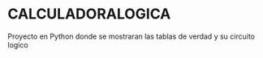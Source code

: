 # CALCULADORALOGICA
Proyecto en Python donde se mostraran las tablas de verdad y su circuito logico
